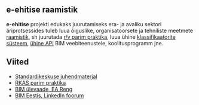 ## e-ehitise raamistik

**e-ehitise** projekti edukaks juurutamiseks era- ja avaliku sektori äriprotsessides tuleb luua õiguslike, organisatoorsete ja tehniliste meetmete <a href="https://github.com/e-ehitis/raamistik/issues">raamistik</a>, sh juurutada <a href="http://www.buildingsmart.org/standards/technical-vision/open-standards-101/">r/v parim praktika</a>, luua ühine <a href="https://github.com/e-ehitis/raamistik/labels/klassifikaator">klassifikaatorite süsteem</a>, <a href="https://github.com/e-ehitis/raamistik/labels/API">ühine API</a> BIM veebiteenustele, koolitusprogramm jne.

## Viited
- [Standardikeskuse juhendmaterjal](http://www.evs.ee/Tootedjateenused/Tasutajuhendmaterjalid/tabid/380/Default.aspx)
- [RKAS parim praktika](http://www.rkas.ee/parim-praktika/bim)
- [BIM ülevaade, EA Reng](http://www.eareng.ee/wp-content/uploads/2013/01/BIM-EA_Reng_2011.pdf)
- [BIM Eestis, LinkedIn foorum](https://www.linkedin.com/groups?home=&gid=1987144)
